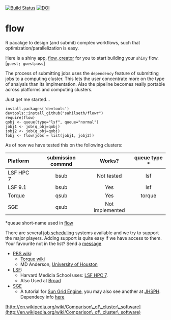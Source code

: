 [![Build Status](https://travis-ci.org/sahilseth/flowr.png)](https://travis-ci.org/sahilseth/flowr)
[![DOI](https://zenodo.org/badge/11075/sahilseth/flowr.svg)](http://dx.doi.org/10.5281/zenodo.16170)

flow
======

R pacakge to design (and submit) complex workflows, such that optimization/parallelization is easy.

Here is a shiny app, [flow_creator](https://sseth.shinyapps.io/flow_creator/) for you to start building your `shiny` flow.
[`guest; guestpass`]

The process of submitting jobs uses the `dependency` feature of submitting jobs to a computing cluster.
This lets the user concentrate more on the type of analysis than its implmentation. Also the pipeline becomes really portable across platforms and computing clusters.

Just get me started...

```
install.packages('devtools')
devtools::install_github("sahilseth/flowr")
require(flow)
qobj <- queue(type="lsf", queue="normal")
jobj1 <- job(q_obj=qobj)
jobj2 <- job(q_obj=qobj)
fobj <- flow(jobs = list(jobj1, jobj2))
```

As of now we have tested this on the following clusters:

|Platform|submission commnd|Works?|queue type *|
|:---|:---:|:---:|:---:|
|LSF HPC 7|bsub|Not tested|lsf
|LSF 9.1|bsub|Yes|lsf
|Torque|qsub|Yes|torque
|SGE|qsub|Not implemented|

*queue short-name used in [flow](https://github.com/sahilseth/flowr)

There are several [job scheduling](http://en.wikipedia.org/wiki/Job_scheduler) systems available and we try to support the major players. Adding support is quite easy if we have access to them. Your favourite not in the list? Send a [message](mailto:sahil.seth@me.com)

- [PBS wiki](http://en.wikipedia.org/wiki/Portable_Batch_System):
	- [Torque wiki](http://en.wikipedia.org/wiki/TORQUE_Resource_Manager)
	- MD Anderson, [University of Houston](http://www.rcc.uh.edu/hpc-docs/49-using-torque-to-submit-and-monitor-jobs.html)
- [LSF](http://en.wikipedia.org/wiki/Platform_LSF):
	- Harvard Medicla School uses: [LSF HPC 7](https://wiki.med.harvard.edu/Orchestra/IntroductionToLSF).
	- Also Used at [Broad](https://www.broadinstitute.org/gatk/guide/article?id=1311)
- [SGE](http://en.wikipedia.org/wiki/Sun_Grid_Engine)
	- A tutorial for [Sun Grid Engine](https://sites.google.com/site/anshulkundaje/inotes/programming/clustersubmit/sun-grid-engine), you may also see another at [JHSPH](http://www.biostat.jhsph.edu/bit/cluster-usage.html). Dependecy info [here](https://wiki.duke.edu/display/SCSC/SGE+Job+Dependencies)

[http://en.wikipedia.org/wiki/Comparison\_of\_cluster\_software](http://en.wikipedia.org/wiki/Comparison\_of\_cluster\_software)
